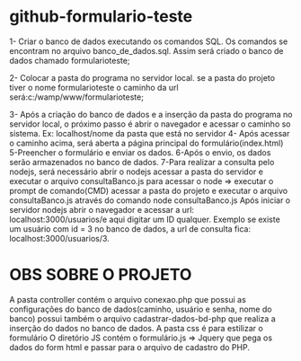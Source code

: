 # github-formulario-teste

 1- Criar o banco de dados executando os comandos SQL. Os comandos se encontram no arquivo banco_de_dados.sql. Assim será criado o banco de dados chamado formularioteste;
 
 2- Colocar a pasta do programa no servidor local. se a pasta do projeto tiver o nome formularioteste o caminho da url será:c:/wamp/www/formularioteste;
 
 3- Após a criação do banco de dados e a inserção da pasta do programa no servidor local, o próximo passo é abrir o navegador e acessar o caminho so sistema.
 Ex: localhost/nome da pasta que está no servidor
 4- Após acessar o caminho acima, será aberta a página principal do formulário(index.html)
 5-Preencher o formulário e enviar os dados.
 6-Após o envio, os dados serão armazenados no banco de dados.
 7-Para realizar a consulta pelo nodejs, será necessário abrir o nodejs acessar a pasta do servidor e executar o arquivo consultaBanco.js
 para acessar o node => executar o prompt de comando(CMD) acessar a pasta do projeto e executar o arquivo consultaBanco.js através do comando node consultaBanco.js
 Após iniciar o servidor nodejs abrir o navegador e acessar a url: localhost:3000/usuarios/e aqui digitar um ID qualquer.
 Exemplo se existe um usuário com id = 3 no banco de dados, a url de consulta fica: localhost:3000/usuarios/3.

# OBS SOBRE O PROJETO
 A pasta controller contém o arquivo conexao.php que possui as configurações do banco de dados(caminho, usuário e senha, nome do banco)
 possui também o arquivo cadastrar-dados-bd-php que realiza a inserção do dados no banco de dados.
 A pasta css é para estilizar o formulário
 O diretório JS contém o formulário.js => Jquery que pega os dados do form html e passar para o arquivo de cadastro do PHP.
